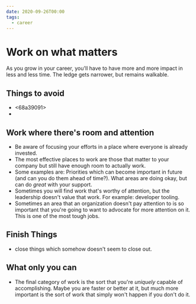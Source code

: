 ```yaml
---
date: 2020-09-26T00:00
tags: 
  - career
---
```


# Work on what matters

As you grow in your career, you'll have to have more and more impact in less and less time. The ledge gets narrower, but remains walkable.

## Things to avoid

- <68a39091>
- <d8e41449>


## Work where there's room and attention

- Be aware of focusing your efforts in a place where everyone is already invested.
- The most effective places to work are those that matter to your company but still have enough room to actually work. 
- Some examples are: Priorities which can become important in future (and can you do them ahead of time?). What areas are doing okay, but can do _great_ with your support.
- Sometimes you will find work that's worthy of attention, but the leadership doesn't value that work. For example: developer tooling.
- Sometimes an area that an organization doesn't pay attention to is so important that you're going to want to advocate for more attention on it. This is one of the most tough jobs.

## Finish Things

- close things which somehow doesn't seem to close out.

## What only you can

- The final category of work is the sort that you're _uniquely_ capable of accomplishing. Maybe you are faster or better at it, but much more important is the sort of work that simply won't happen if you don't do it.
